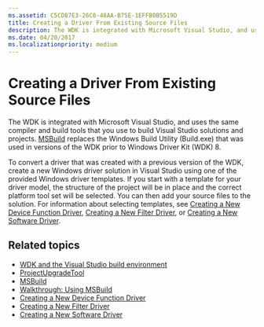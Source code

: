 ```yaml
---
ms.assetid: C5CD87E3-26C0-48AA-B75E-1EFFB0B5519D
title: Creating a Driver From Existing Source Files
description: The WDK is integrated with Microsoft Visual Studio, and uses the same compiler and build tools that you use to build Visual Studio solutions and projects.
ms.date: 04/20/2017
ms.localizationpriority: medium
---
```


# Creating a Driver From Existing Source Files

The WDK is integrated with Microsoft Visual Studio, and uses the same compiler and build tools that you use to build Visual Studio solutions and projects. [MSBuild](/visualstudio/msbuild/msbuild) replaces the Windows Build Utility (Build.exe) that was used in versions of the WDK prior to Windows Driver Kit (WDK) 8.

To convert a driver that was created with a previous version of the WDK, create a new Windows driver solution in Visual Studio using one of the provided Windows driver templates. If you start with a template for your driver model, the structure of the project will be in place and the correct platform tool set will be selected. You can then add your source files to the solution. For information about selecting templates, see [Creating a New Device Function Driver](creating-a-new-driver.md), [Creating a New Filter Driver](creating-a-new-filter-driver.md), or [Creating a New Software Driver](creating-a-new-software-driver.md).

## <span id="related_topics"></span>Related topics


* [WDK and the Visual Studio build environment](../devtest/wdk-and-visual-studio-build-environment.md)
* [ProjectUpgradeTool](../devtest/projectupgradetool.md)
* [MSBuild](/visualstudio/msbuild/msbuild)
* [Walkthrough: Using MSBuild](/visualstudio/msbuild/walkthrough-using-msbuild)
* [Creating a New Device Function Driver](creating-a-new-driver.md)
* [Creating a New Filter Driver](creating-a-new-filter-driver.md)
* [Creating a New Software Driver](creating-a-new-software-driver.md)
